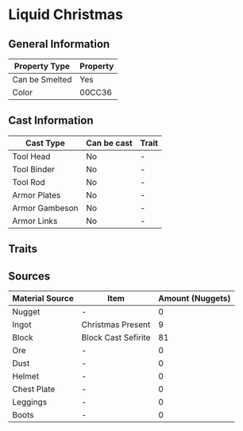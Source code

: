 # Liquid Christmas

## General Information

| Property Type  | Property |
| -------------- | -------- |
| Can be Smelted | Yes      |
| Color          | 00CC36   |

## Cast Information

| Cast Type      | Can be cast | Trait |
| -------------- | ----------- | ----- |
| Tool Head      | No          | -     |
| Tool Binder    | No          | -     |
| Tool Rod       | No          | -     |
| Armor Plates   | No          | -     |
| Armor Gambeson | No          | -     |
| Armor Links    | No          | -     |

## Traits

## Sources

| Material Source | Item                | Amount (Nuggets) |
| --------------- | ------------------- | ---------------- |
| Nugget          | -                   | 0                |
| Ingot           | Christmas Present   | 9                |
| Block           | Block Cast Sefirite | 81               |
| Ore             | -                   | 0                |
| Dust            | -                   | 0                |
| Helmet          | -                   | 0                |
| Chest Plate     | -                   | 0                |
| Leggings        | -                   | 0                |
| Boots           | -                   | 0                |
